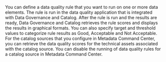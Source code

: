 You can define a data quality rule that you want to run on one or more data elements. The rule is run in the data quality application that is integrated with Data Governance and Catalog. After the rule is run and the results are ready, Data Governance and Catalog retrieves the rule scores and displays the results in graphical formats. You can also specify target and threshold values to categorize rule results as Good, Acceptable and Not Acceptable. For the catalog sources that you configure in Metadata Command Center, you can retrieve the data quality scores for the technical assets associated with the catalog source. You can disable the running of data quality rules for a catalog source in Metadata Command Center.
